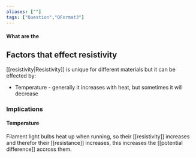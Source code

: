 ```yaml
---
aliases: [""]
tags: ["Question","QFormat3"]
---
```


#### What are the
## Factors that effect resistivity
[[resistivity|Resistivity]] is unique for different materials but it can be effected by:
- Temperature - generally it increases with heat, but sometimes it will decrease

### Implications
#### Temperature
Filament  light bulbs heat up when running, so their [[resistivity]] increases and therefor their [[resistance]] increases, this increases the [[potential difference]] accross them.
